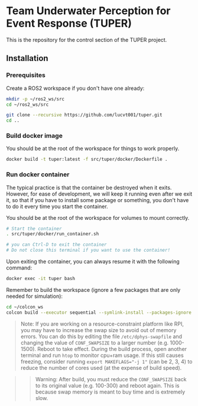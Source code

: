 # Team Underwater Perception for Event Response (TUPER)

This is the repository for the control section of the TUPER project. 

## Installation

### Prerequisites
Create a ROS2 workspace if you don't have one already:

```bash
mkdir -p ~/ros2_ws/src
cd ~/ros2_ws/src

git clone --recursive https://github.com/lucvt001/tuper.git
cd ..
```

### Build docker image

You should be at the root of the workspace for things to work properly.

```bash
docker build -t tuper:latest -f src/tuper/docker/Dockerfile .
```

### Run docker container

The typical practice is that the container be destroyed when it exits. However, for ease of development, we will keep it running even after we exit it, so that if you have to install some package or something, you don't have to do it every time you start the container.

You should be at the root of the workspace for volumes to mount correctly.

```bash
# Start the container
. src/tuper/docker/run_container.sh

# you can Ctrl-D to exit the container
# Do not close this terminal if you want to use the container!
```

Upon exiting the container, you can always resume it with the following command:

```bash
docker exec -it tuper bash
```

Remember to build the workspace (ignore a few packages that are only needed for simulation):

```bash
cd ~/colcon_ws
colcon build --executor sequential --symlink-install --packages-ignore sam_thruster_relay tuper_sim_utils     
```

> Note: If you are working on a resource-constraint platform like RPI, you may have to increase the swap size to avoid out of memory errors. You can do this by editing the file `/etc/dphys-swapfile` and changing the value of `CONF_SWAPSIZE` to a larger number (e.g. 1000-1500). Reboot to take effect. During the build process, open another terminal and run `htop` to monitor cpu+ram usage. If this still causes freezing, consider running `export MAKEFLAGS="-j 1"` (can be 2, 3, 4) to reduce the number of cores used (at the expense of build speed).

>> Warning: After build, you must reduce the `CONF_SWAPSIZE` back to its original value (e.g. 100-300) and reboot again. This is because swap memory is meant to buy time and is extremely slow.